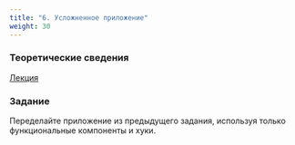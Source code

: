 ```yaml
---
title: "6. Усложненное приложение"
weight: 30
---
```


### Теоретические сведения

<a target="_blank" rel="noopener noreferrer" href="../../slides/react-in-component.html">Лекция</a>

### Задание

Переделайте приложение из предыдущего задания, используя только функциональные компоненты и хуки.